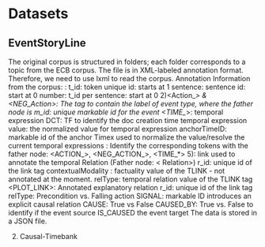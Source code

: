 # Datasets
## EventStoryLine

The original corpus is structured in folders; each folder corresponds to a topic from the ECB corpus. The file is in XML-labeled annotation format. Therefore, we need to use lxml to read the corpus.
Annotation Information from the corpus:
<token>:
t_id: token unique id: starts at 1
sentence: sentence id: start at 0
number: t_id per sentence: start at 0
2)<Action_*> & <NEG_Action>:
The tag to contain the label of event type, where the father node is <Markables>
m_id: unique markable id for the event
<TIME_*>: temporal expression
DCT: TF to identify the doc creation time temporal expression
value: the normalized value for temporal expression
anchorTimeID: markable id of the anchor Timex used to normalize the value/resolve the current temporal expressions
<token anchor>: Identify the corresponding tokens with the father node: <ACTION_>, <NEG_ACTION_>, <TIME_*>
5)<TLINK>: link used to annotate the temporal Relation (Father node: < Relation>)
r_id: unique id of the link tag
contextualModality : factuality value of the TLINK - not annotated at the moment.
relType: temporal relation value of the TLINK tag
<PLOT_LINK>: Annotated explanatory relation
r_id: unique id of the link tag
relType: Precondition vs. Falling action
SIGNAL: markable ID introduces an explicit causal relation
CAUSE: True vs False
CAUSED_BY: True vs. False to identify if the event source IS_CAUSED the event target
The data is stored in a JSON file.


2. Causal-Timebank

